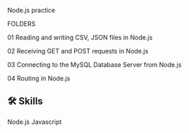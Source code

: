 
Node.js practice

FOLDERS

01 Reading and writing CSV, JSON files in Node.js

02 Receiving GET and POST requests in Node.js

03 Connecting to the MySQL Database Server from Node.js

04 Routing in Node.js  







 

## 🛠 Skills
Node.js Javascript

